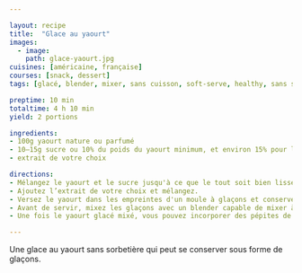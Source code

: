 ```yaml
---

layout: recipe
title:  "Glace au yaourt"
images:
  - image:
    path: glace-yaourt.jpg
cuisines: [américaine, française]
courses: [snack, dessert]
tags: [glacé, blender, mixer, sans cuisson, soft-serve, healthy, sans sorbetière, 3 ingrédients]

preptime: 10 min
totaltime: 4 h 10 min
yield: 2 portions

ingredients:
- 100g yaourt nature ou parfumé
- 10–15g sucre ou 10% du poids du yaourt minimum, et environ 15% pour les becs sucrés
- extrait de votre choix

directions:
- Mélangez le yaourt et le sucre jusqu'à ce que le tout soit bien lisse. 
- Ajoutez l’extrait de votre choix et mélangez.
- Versez le yaourt dans les empreintes d'un moule à glaçons et conservez les au congélateur. 
- Avant de servir, mixez les glaçons avec un blender capable de mixer à haute vitesse ou disposant d'une fonction pour piller des glaçons et obtenir une consistance de crème glacée proche de la gelato. 
- Une fois le yaourt glacé mixé, vous pouvez incorporer des pépites de chocolat, oléagineux, caramel, etc.

---
```


Une glace au yaourt sans sorbetière qui peut se conserver sous forme de glaçons.